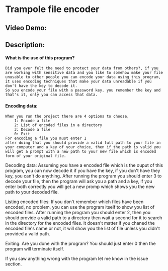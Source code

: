 # Trampole file encoder
## Video Demo:  <URL HERE>
## Description:


#### What is the use of this program?
    Did you ever felt the need to protect your data from others?, if you are working with sensitive data and you like to somehow make your file unusable to other people you can encode your data using this program, it uses encoding techniques that make your data unreadable if you don't have the key to decode it.
    So you encode your file with a password key. you remember the key and that's it, only you can access that data.


#### Encoding data:
    When you run the project there are 4 options to choose,
        1: Encode a file
        2: List of encoded files in a directory
        3: Decode a file
        0: Exit
    For encoding a file you must enter 1
    after doing that you should provide a valid full path to your file in your computer and a key of your choice, then if the path is valid you will get a prompt with a new path to your new file which is encoded form of your original file.


Decoding data:
    Assuming you have a encoded file which is the ouput of this program, you can now decode it if you have the key,
    if you don't have they key, you can't do anything.
    After running the program you should enter 3 to decode your file, then the program will ask you a path and a key, if you enter both correctly you will get a new promp which shows you the new path to your decoded file.

Listing encoded files:
    If you don't remember which files have been encoded, no problem, you can use the program itself to show you list of encoded files.
    After running the program you should enter 2, then you should provide a valid path to a directory then wait a second for it to search in the directory for the encoded files. it doesn't matter if you chaned the encoded file's name or not, it will show you the list of file unless you didn't provided a valid path.

Exiting:
    Are you done with the program?
    You should just enter 0 then the program will terminate itself.

If you saw anything wrong with the program let me know in the issue section.
